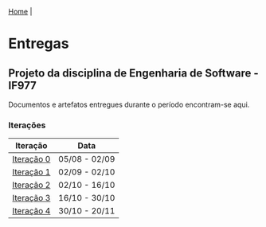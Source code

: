 [Home](https://github.com/Igorxp5/AppLada) |




# Entregas

## Projeto da disciplina de Engenharia de Software - IF977


 Documentos e artefatos entregues durante o período encontram-se aqui.


### Iterações

| Iteração | Data |
|----------|----------|
|[Iteração 0](/docs/iteracao#0/iteracao0.md) | 05/08 - 02/09 |
|[Iteração 1](/docs/iteracao#1/iteracao1.md) | 02/09 - 02/10 |
|[Iteração 2](/docs/iteracao#2/iteracao2.md) | 02/10 - 16/10 |
|[Iteração 3](/docs/iteracao#3/iteracao3.md) | 16/10 - 30/10 |
|[Iteração 4](/docs/iteracao#4/iteracao4.md) | 30/10 - 20/11 |
